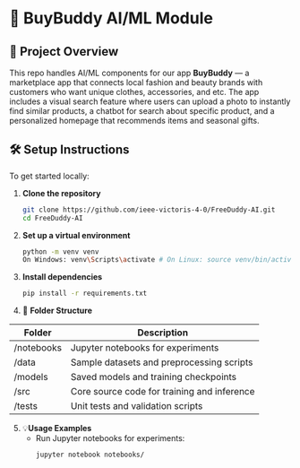 # 🤖  BuyBuddy AI/ML Module

## 🚀 Project Overview
This repo handles AI/ML components for our app **BuyBuddy** — a marketplace app that connects local fashion and beauty brands with customers who want unique clothes, accessories, and etc. 
The app includes a visual search feature where users can upload a photo to instantly find similar products, a chatbot for search about specific product, and a personalized homepage that recommends items and seasonal gifts.

## 🛠️ Setup Instructions

To get started locally:

1. **Clone the repository**
   ```bash
   git clone https://github.com/ieee-victoris-4-0/FreeDuddy-AI.git
   cd FreeDuddy-AI

2. **Set up a virtual environment**
   ```bash
   python -m venv venv
   On Windows: venv\Scripts\activate # On Linux: source venv/bin/activate

3. **Install dependencies**
   ```bash
   pip install -r requirements.txt

4. 📁 **Folder Structure**

| Folder        | Description                                      |
|---------------|--------------------------------------------------|
| /notebooks    | Jupyter notebooks for experiments                |
| /data         | Sample datasets and preprocessing scripts        |
| /models       | Saved models and training checkpoints            |
| /src          | Core source code for training and inference      |
| /tests        | Unit tests and validation scripts                |

5. 💡**Usage Examples**
   - Run Jupyter notebooks for experiments:
      ```bash
      jupyter notebook notebooks/


